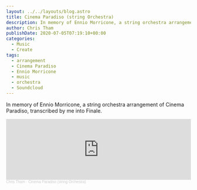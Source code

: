 ```yaml
---
layout: ../../layouts/blog.astro
title: Cinema Paradiso (string Orchestra)
description: In memory of Ennio Morricone, a string orchestra arrangement of Cinema Paradiso, transcribed by me into Finale.
author: Chris Tham
publishDate: 2020-07-05T07:19:10+00:00
categories:
  - Music
  - Create
tags:
  - arrangement
  - Cinema Paradiso
  - Ennio Morricone
  - music
  - orchestra
  - Soundcloud
---
```

In memory of Ennio Morricone, a string orchestra arrangement of Cinema Paradiso, transcribed by me into Finale.

<iframe width="100%" height="166" scrolling="no" frameborder="no" allow="autoplay" src="https://w.soundcloud.com/player/?url=https%3A//api.soundcloud.com/tracks/853005826&color=%23ff5500&auto_play=false&hide_related=false&show_comments=true&show_user=true&show_reposts=false&show_teaser=true"></iframe><div style="font-size: 10px; color: #cccccc;line-break: anywhere;word-break: normal;overflow: hidden;white-space: nowrap;text-overflow: ellipsis; font-family: Interstate,Lucida Grande,Lucida Sans Unicode,Lucida Sans,Garuda,Verdana,Tahoma,sans-serif;font-weight: 100;"><a href="https://soundcloud.com/chris-tham" title="Chris Tham" target="_blank" style="color: #cccccc; text-decoration: none;">Chris Tham</a> · <a href="https://soundcloud.com/chris-tham/cinema-paradiso-string-orchestra" title="Cinema Paradiso (string Orchestra)" target="_blank" style="color: #cccccc; text-decoration: none;">Cinema Paradiso (string Orchestra)</a></div>
